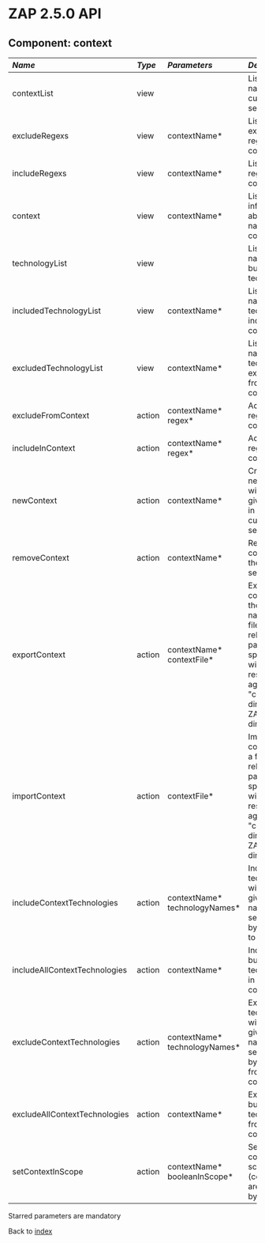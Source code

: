 # ZAP 2.5.0 API
## Component: context
| _Name_ | _Type_ | _Parameters_ | _Description_ |
|:-------|:-------|:-------------|:--------------|
| contextList| view |  | List context names of current session |
| excludeRegexs| view | contextName*  | List excluded regexs for context |
| includeRegexs| view | contextName*  | List included regexs for context |
| context| view | contextName*  | List the information about the named context |
| technologyList| view |  | Lists the names of all built in technologies |
| includedTechnologyList| view | contextName*  | Lists the names of all technologies included in a context |
| excludedTechnologyList| view | contextName*  | Lists the names of all technologies excluded from a context |
| excludeFromContext| action | contextName* regex*  | Add exclude regex to context |
| includeInContext| action | contextName* regex*  | Add include regex to context |
| newContext| action | contextName*  | Creates a new context with the given name in the current session |
| removeContext| action | contextName*  | Removes a context in the current session |
| exportContext| action | contextName* contextFile*  | Exports the context with the given name to a file. If a relative file path is specified it will be resolved against the "contexts" directory in ZAP "home" dir. |
| importContext| action | contextFile*  | Imports a context from a file. If a relative file path is specified it will be resolved against the "contexts" directory in ZAP "home" dir. |
| includeContextTechnologies| action | contextName* technologyNames*  | Includes technologies with the given names, separated by a comma, to a context |
| includeAllContextTechnologies| action | contextName*  | Includes all built in technologies in to a context |
| excludeContextTechnologies| action | contextName* technologyNames*  | Excludes technologies with the given names, separated by a comma, from a context |
| excludeAllContextTechnologies| action | contextName*  | Excludes all built in technologies from a context |
| setContextInScope| action | contextName* booleanInScope*  | Sets a context to in scope (contexts are in scope by default) |

Starred parameters are mandatory

Back to [index](ApiGen_Index)


